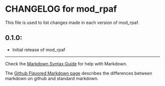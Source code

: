 # CHANGELOG for mod_rpaf

This file is used to list changes made in each version of mod_rpaf.

## 0.1.0:

* Initial release of mod_rpaf

- - -
Check the [Markdown Syntax Guide](http://daringfireball.net/projects/markdown/syntax) for help with Markdown.

The [Github Flavored Markdown page](http://github.github.com/github-flavored-markdown/) describes the differences between markdown on github and standard markdown.
